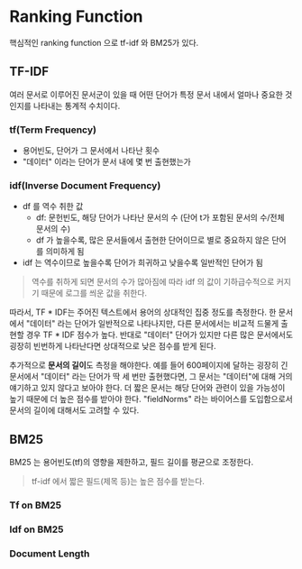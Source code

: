 # Ranking Function
핵심적인 ranking function 으로 tf-idf 와 BM25가 있다. 

## TF-IDF
여러 문서로 이루어진 문서군이 있을 때 어떤 단어가 특정 문서 내에서 얼마나 중요한 것인지를 나타내는 통계적 수치이다. 

### tf(Term Frequency)
- 용어빈도, 단어가 그 문서에서 나타난 횟수
- "데이터" 이라는 단어가 문서 내에 몇 번 출현했는가

### idf(Inverse Document Frequency)
- df 를 역수 취한 값
  - df: 문헌빈도, 해당 단어가 나타난 문서의 수 (단어 t가 포함된 문서의 수/전체 문서의 수)
  - df 가 높을수록, 많은 문서들에서 출현한 단어이므로 별로 중요하지 않은 단어를 의미하게 됨
- idf 는 역수이므로 높을수록 단어가 희귀하고 낮을수록 일반적인 단어가 됨
> 역수를 취하게 되면 문서의 수가 많아짐에 따라 idf 의 값이 기하급수적으로 커지기 때문에 로그를 씌운 값을 취한다. 

따라서, TF * IDF는 주어진 텍스트에서 용어의 상대적인 집중 정도를 측정한다. 
한 문서에서 "데이터" 라는 단어가 일반적으로 나타나지만, 다른 문서에서는 비교적 드물게 출현할 경우 TF * IDF 점수가 높다. 
반대로 "데이터" 단어가 있지만 다른 많은 문서에서도 굉장히 빈번하게 나타난다면 상대적으로 낮은 점수를 받게 된다.

추가적으로 **문서의 길이**도 측정을 해야한다. 예를 들어 600페이지에 달하는 굉장히 긴 문서에서 "데이터" 라는 단어가 
딱 세 번만 출현했다면, 그 문서는 "데이터"에 대해 거의 얘기하고 있지 않다고 보아야 한다. 
더 짧은 문서는 해당 단어와 관련이 있을 가능성이 높기 때문에 더 높은 점수를 받아야 한다. 
"fieldNorms" 라는 바이어스를 도입함으로서 문서의 길이에 대해서도 고려할 수 있다. 

## BM25
BM25 는 용어빈도(tf)의 영향을 제한하고, 필드 길이를 평균으로 조정한다. 
> tf-idf 에서 짧은 필드(제목 등)는 높은 점수를 받는다. 

### Tf on BM25

### Idf on BM25

### Document Length
